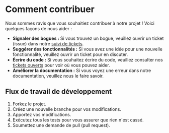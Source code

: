 # Comment contribuer

Nous sommes ravis que vous souhaitiez contribuer à notre projet ! Voici quelques façons de nous aider :

- **Signaler des bogues :** Si vous trouvez un bogue, veuillez ouvrir un ticket (issue) dans notre [suivi de tickets](https://github.com/aiv/aiv/issues).
- **Suggérer des fonctionnalités :** Si vous avez une idée pour une nouvelle fonctionnalité, veuillez ouvrir un ticket pour en discuter.
- **Écrire du code :** Si vous souhaitez écrire du code, veuillez consulter nos [tickets ouverts](https://github.com/aiv/aiv/issues) pour voir où vous pouvez aider.
- **Améliorer la documentation :** Si vous voyez une erreur dans notre documentation, veuillez nous le faire savoir.

## Flux de travail de développement

1.  Forkez le projet.
2.  Créez une nouvelle branche pour vos modifications.
3.  Apportez vos modifications.
4.  Exécutez tous les tests pour vous assurer que rien n'est cassé.
5.  Soumettez une demande de pull (pull request).
